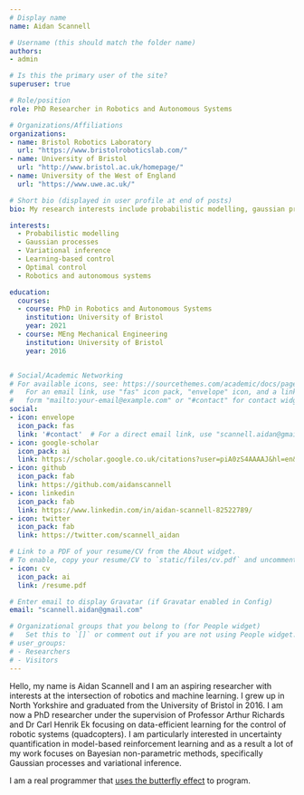 ```yaml
---
# Display name
name: Aidan Scannell

# Username (this should match the folder name)
authors:
- admin

# Is this the primary user of the site?
superuser: true

# Role/position
role: PhD Researcher in Robotics and Autonomous Systems

# Organizations/Affiliations
organizations:
- name: Bristol Robotics Laboratory
  url: "https://www.bristolroboticslab.com/"
- name: University of Bristol
  url: "http://www.bristol.ac.uk/homepage/"
- name: University of the West of England
  url: "https://www.uwe.ac.uk/"

# Short bio (displayed in user profile at end of posts)
bio: My research interests include probabilistic modelling, gaussian processes, variational inference, learning-based control and optimal control.

interests:
  - Probabilistic modelling
  - Gaussian processes
  - Variational inference
  - Learning-based control
  - Optimal control
  - Robotics and autonomous systems

education:
  courses:
  - course: PhD in Robotics and Autonomous Systems
    institution: University of Bristol
    year: 2021
  - course: MEng Mechanical Engineering
    institution: University of Bristol
    year: 2016


# Social/Academic Networking
# For available icons, see: https://sourcethemes.com/academic/docs/page-builder/#icons
#   For an email link, use "fas" icon pack, "envelope" icon, and a link in the
#   form "mailto:your-email@example.com" or "#contact" for contact widget.
social:
- icon: envelope
  icon_pack: fas
  link: '#contact'  # For a direct email link, use "scannell.aidan@gmail.com".
- icon: google-scholar
  icon_pack: ai
  link: https://scholar.google.co.uk/citations?user=piA0zS4AAAAJ&hl=en&oi=ao
- icon: github
  icon_pack: fab
  link: https://github.com/aidanscannell
- icon: linkedin
  icon_pack: fab
  link: https://www.linkedin.com/in/aidan-scannell-82522789/
- icon: twitter
  icon_pack: fab
  link: https://twitter.com/scannell_aidan

# Link to a PDF of your resume/CV from the About widget.
# To enable, copy your resume/CV to `static/files/cv.pdf` and uncomment the lines below.
- icon: cv
  icon_pack: ai
  link: /resume.pdf

# Enter email to display Gravatar (if Gravatar enabled in Config)
email: "scannell.aidan@gmail.com"

# Organizational groups that you belong to (for People widget)
#   Set this to `[]` or comment out if you are not using People widget.
# user_groups:
# - Researchers
# - Visitors
---
```


<!-- My name is Aidan Scannell and I am a PhD researcher at the *University of Bristol* and the *Bristol Robotics Laboratory* under the supervision of Professor Arthur Richards and Dr Carl Henrik Ek. -->
<!-- I grew up in North Yorkshire and graduated from the University of Bristol in 2016 with an MEng in Mechanical Engineering. -->
<!-- I grew up in North Yorkshire and graduated from the University of Bristol in 2016 with an MEng in Mechanical Engineering. -->

Hello, my name is Aidan Scannell and I am an aspiring researcher
with interests at the intersection of robotics and machine learning.
I grew up in North Yorkshire and graduated from the University of Bristol in 2016.
I am now a PhD researcher under the supervision of Professor Arthur Richards and Dr Carl Henrik Ek focusing on data-efficient learning for the control of robotic systems (quadcopters).
I am particularly interested in uncertainty quantification in model-based reinforcement learning and as a result a lot of my work focuses on Bayesian non-parametric methods, specifically Gaussian processes and variational inference.

I am a real programmer that [uses the butterfly effect](https://xkcd.com/378/) to program.
<!-- Joking aside, my favourite time is that dedicated to tinkering with my [dotfiles](https://github.com/aidanscannell/.dotfiles) -->
<!-- and configuring my beautiful text editor. -->

<!-- I am a real programmer that -->
<!-- [uses butterflies](https://xkcd.com/378/). -->

<!-- I have learnt the art of programming by -->
<!-- Outside of work I like to spend my time climbing up walls and snowboarding down mountains. -->

<!-- My masters work extended an agent based programming language to model and reason with uncertainty, specifically, probabilistic and possibilistic beliefs. -->

<!-- However, my favourite time is that dedicated to tinkering with my dotfiles -->
<!-- master race -->
<!-- to make the little time I spend working more enjoyable. -->

<!-- I spend some of my time staring at equations and programming within -->
<!-- my beautiful text editor. -->
<!-- Mainly though, I spend my time tinkering with my dotfiles -->
<!-- to make the little time I spend working more enjoyable. -->
<!-- Outside of work I spend a lot of time climbing up walls and snowboarding down mountains. -->

<!-- When I am not time climbing up walls or snowboarding down mountains -->
<!-- you will normally find me tinkering with my text editor. -->
<!-- Outside of work I spend a lot of time climbing up walls, snowboarding down mountains and -->
<!-- generally . -->
<!-- In 2017 I moved out to Whistler, BC and spent the year snowboarding in the mountains; -->
<!-- my freestyle snowboarding skills are the square root of -100, a perfect 10 but imaginary. -->


<!-- Hello, my name is Aidan Scannell and I am an aspiring researcher, Emacs enthusiast and a naive Bayesian. -->
<!-- I like to make prior assumptions and ignore what I observe. -->
<!-- I like to place priors on the world assumptions and ignore what I observe. -->
<!-- My observation are less important than the priors I place on the world. -->

<!-- I grew up in North Yorkshire and graduated from the University of Bristol in 2016 with an MEng in Mechanical Engineering. -->
<!-- In 2017 I moved out to Whistler, BC, and spent the year snowboarding in the mountains; -->
<!-- my freestyle snowboarding skills are the square root of -100, a perfect 10 but imaginary. -->



<!-- I am a PhD researcher at the *University of Bristol* and the *Bristol Robotics Laboratory* under the supervision of Professor Arthur Richards and Dr Carl Henrik Ek. -->

<!-- My research is focused on data-efficient machine learning for the control of robotic systems. -->
<!-- I am particularly interested in uncertainty quantification in model-based reinforcement learning and as a result a lot of my work focuses on Bayesian non-parametric methods, specifically Gaussian processes and variational inference. -->
<!-- My research is focused on data-efficient learning for control of robotic systems (currently Micro Air Vehicles MAVs). -->
<!-- I am particularly interested in probabilistic modelling, Gaussian processes, variational inference, model-based reinforcement  -->
<!-- learning and methods for encoding expert domain knowledge into such models. -->
